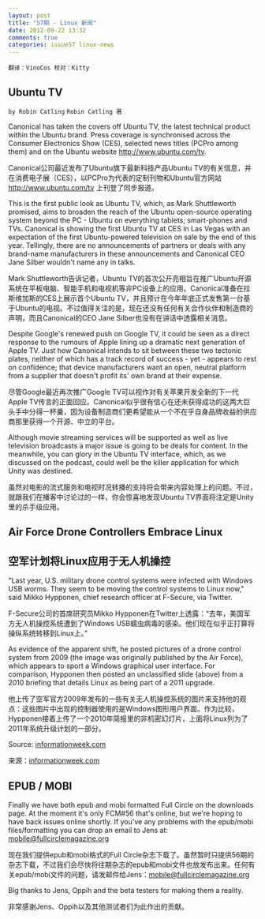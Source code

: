 ```yaml
---
layout: post
title: "57期 - Linux 新闻"
date: 2012-09-22 13:32
comments: true
categories: issue57 linux-news
---
```


`翻译：VinoCos 校对：Kitty `

## Ubuntu TV

`by Robin Catling`
`Robin Catling 著`

Canonical has taken the covers off Ubuntu TV, the latest technical product within the Ubuntu brand. Press coverage is synchronised across the Consumer Electronics Show (CES), selected news titles (PCPro among them) and on the Ubuntu website http://www.ubuntu.com/tv.

Canonical公司最近发布了Ubuntu旗下最新科技产品Ubuntu TV的有关信息，并在消费电子展（CES），以PCPro为代表的定制刊物和Ubuntu官方网站 http://www.ubuntu.com/tv 上刊登了同步报道。

This is the first public look as Ubuntu TV, which, as Mark Shuttleworth promised, aims to broaden the reach of the Ubuntu open-source operating system beyond the PC - Ubuntu on everything tablets; smart-phones and TVs. Canonical is showing the first Ubuntu TV at CES in Las Vegas with an expectation of the first Ubuntu-powered television on sale by the end of this year. Tellingly, there are no announcements of partners or deals with any brand-name manufacturers in these announcements and Canonical CEO Jane Silber wouldn't name any in talks.

Mark Shuttleworth告诉记者，Ubuntu TV的首次公开亮相旨在推广Ubuntu开源系统在平板电脑、智能手机和电视机等非PC设备上的应用。Canonical准备在拉斯维加斯的CES上展示首个Ubuntu TV，并且预计在今年年底正式发售第一台基于Ubuntu的电视。不过值得关注的是，现在还没有任何有关合作伙伴和制造商的声明，而且Canonical的CEO Jane Silber也没有在讲话中透露相关消息。

Despite Google's renewed push on Google TV, it could be seen as a direct response to the rumours of Apple lining up a dramatic next generation of Apple TV. Just how Canonical intends to sit between these two tectonic plates, neither of which has a track record of success - yet - appears to rest on confidence; that device manufacturers want an open, neutral platform from a supplier that doesn't profit its' own brand at their expense.

尽管Google最近再次推广Google TV可以视作对有关苹果开发全新的下一代Apple TV传言的正面回应。Canonical似乎很有信心在还未获得成功的这两大巨头手中分得一杯羹，因为设备制造商们更希望能从一个不在乎自身品牌收益的供应商那里获得一个开源、中立的平台。

Although movie streaming services will be supported as well as live television broadcasts a major issue is going to be deals for content. In the meanwhile, you can glory in the Ubuntu TV interface, which, as we discussed on the podcast, could well be the killer application for which Unity was destined.

虽然对电影的流式服务和电视时况转播的支持将会带来内容处理上的问题。不过，就跟我们在播客中讨论过的一样，你会惊喜地发现Ubuntu TV界面将注定是Unity里的杀手级应用。

## Air Force Drone Controllers Embrace Linux

## 空军计划将Linux应用于无人机操控

"Last year, U.S. military drone control systems were infected with Windows USB worms. They seem to be moving the control systems to Linux now," said Mikko Hypponen, chief research officer at F-Secure, via Twitter.

F-Secure公司的首席研究员Mikko Hypponen在Twitter上透露：“去年，美国军方无人机操控系统遭到了Windows USB蠕虫病毒的感染。他们现在似乎正打算将操纵系统转移到Linux上。”

As evidence of the apparent shift, he posted pictures of a drone control system from 2009 (the image was originally published by the Air Force), which appears to sport a Windows graphical user interface. For comparison, Hypponen then posted an unclassified slide (above) from a 2010 briefing that details Linux as being part of a 2011 upgrade.

他上传了空军官方2009年发布的一些有关无人机操控系统的图片来支持他的观点：这些图片中出现的控制器使用的是Windows图形用户界面。作为比较，Hypponen接着上传了一个2010年简报里的非机密幻灯片，上面将Linux列为了2011年系统升级计划的一部分。

Source: [informationweek.com](http://informationweek.com)

来源：[informationweek.com](http://informationweek.com)

## EPUB / MOBI

Finally we have both epub and mobi formatted Full Circle on the downloads page. At the moment it's only FCM#56 that's online, but we're hoping to have back issues online shortly. If you've any problems with the epub/mobi files/formatting you can drop an email to Jens at: mobile@fullcirclemagazine.org

现在我们提供epub和mobi格式的Full Circle杂志下载了。虽然暂时只提供56期的杂志下载，不过我们会尽快将往期杂志的epub和mobi文件也放发布出来。任何有关epub/mobi文件的问题，请发邮件给Jens：mobile@fullcirclemagazine.org


Big thanks to Jens, Oppih and the beta testers for making them a reality.

非常感谢Jens、Oppih以及其他测试者们为此作出的贡献。
